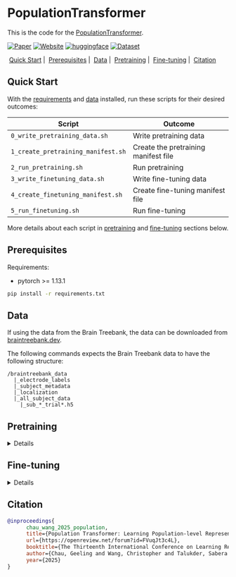 # PopulationTransformer
This is the code for the [PopulationTransformer](https://arxiv.org/abs/2406.03044). 

[![Paper](https://img.shields.io/badge/arXiv-2406.03044-red)](https://arxiv.org/abs/2406.03044)
[![Website](https://img.shields.io/badge/Website-blue)](https://glchau.github.io/population-transformer/)
[![huggingface](https://img.shields.io/badge/%F0%9F%A4%97%20Hugging%20Face-Models-yellow)](https://huggingface.co/PopulationTransformer/popt_brainbert_stft)
[![Dataset](https://img.shields.io/badge/Dataset-teal)](https://braintreebank.dev/)

<p align="left">
    &nbsp;<a href="#quick-start">Quick Start</a>
    | &nbsp;<a href="#prerequisites">Prerequisites</a>
    | &nbsp;<a href="#data">Data</a>
    | &nbsp;<a href="#pretraining">Pretraining</a>
    | &nbsp;<a href="#fine-tuning">Fine-tuning</a>
    | &nbsp;<a href="#citation">Citation</a>
</p>

## Quick Start
With the [requirements](#prerequisites) and [data](#data) installed, run these scripts for their desired outcomes: 

| Script    | Outcome |
| -------- | ------- |
| `0_write_pretraining_data.sh`  | Write pretraining data |
| `1_create_pretraining_manifest.sh` | Create the pretraining manifest file |
| `2_run_pretraining.sh`    | Run pretraining |
| `3_write_finetuning_data.sh`    | Write fine-tuning data |
| `4_create_finetuning_manifest.sh`    | Create fine-tuning manifest file |
| `5_run_finetuning.sh`    | Run fine-tuning |

More details about each script in [pretraining](#pretraining) and [fine-tuning](#fine-tuning) sections below. 

## Prerequisites
Requirements:
- pytorch >= 1.13.1
```bash
pip install -r requirements.txt
```

## Data
If using the data from the Brain Treebank, the data can be downloaded from [braintreebank.dev](https://braintreebank.dev).

The following commands expects the Brain Treebank data to have the following structure:
```
/braintreebank_data
  |_electrode_labels
  |_subject_metadata
  |_localization
  |_all_subject_data
    |_sub_*_trial*.h5
```

## Pretraining
<details>
  <summary>Details</summary>
  
The below commands assume that you will be using the PopulationTransformer in conjunction with BrainBERT. 
If you are, you will need to download the [BrainBERT](https://github.com/czlwang/BrainBERT) weights.

First, we write the BrainBERT features for pre-training. This command takes a list of brain recordings (see below) and creates a training dataset from their BrainBERT representations:
```bash
REPO_DIR="/path/to/PopulationTransformer"
BRAINTREEBANK_DIR="/path/to/braintreebank_data"

python3 -m data.write_nsp_pretraining_data \
+preprocessor=multi_elec_spec_pretrained \
++preprocessor.upstream_ckpt=${REPO_DIR}/pretrained_weights/stft_large_pretrained.pth \
+data_prep=pretrain_multi_subj_multi_chan_template \
++data_prep.task_name=nsp_pretraining \
++data_prep.brain_runs=${REPO_DIR}/trial_selections/pretrain_split_trials.json \
++data_prep.electrodes=${REPO_DIR}/electrode_selections/clean_laplacian.json \
++data_prep.output_directory=${REPO_DIR}/saved_examples/cr_pretrain_examples \
+data=pretraining_subject_data_template \
++data.cached_transcript_aligns=${REPO_DIR}/semantics/saved_aligns \
++data.cached_data_array=${REPO_DIR}/cached_data_arrays/ \
++data.raw_brain_data_dir=${BRAINTREEBANK_DIR}  
```
Salient arguments:
- Input:
    - `preprocessor.upstream_ckpt` is the path to the BrainBERT weights
    - `preprocessor.brain_runs` is the path to a json file of the following format: `{<sub_name>: [trial_name]}`. This specifies the brain recording files that will be used.
    - `data_prep.electrodes` is the path to a json file of the following format `{<sub_name>: [electrode_name]}`. Similar to the above, this specifies which channels will be used.
    - `data.raw_brain_data_dir` is the path to the root of the Brain Treebank data (see the Data section above)
- Output:
    - `data_prep.output_directory` is the path where the output will be written
    - `data.cached_data_array` is the path to an (optional) cache where intermediate outputs can be written for faster processing 

Next, we need to create a manifest for all the training examples we've just created. 
```bash
REPO_DIR="/path/to/PopulationTransformer"

python3 -m data.make_pretrain_replace_manifest +data_prep=combine_nsp_datasets \
++data_prep.source_dir=${REPO_DIR}/saved_examples/cr_pretrain_examples \
++data_prep.output_dir=${REPO_DIR}/saved_examples/nsp_replace_task-0_5s \
++data_prep.task="nsp_negative_any"
```
Salient arguments:
- Input:
    - `data_prep.source_dir` should match `data_prep.output_dir` from above.
- Output:
    - `data_prep.output_dir` is the path where the output will be written.

Now, we can run the pretraining
```bash
REPO_DIR="/path/to/PopulationTransformer"

python3 run_train.py \
+exp=multi_elec_pretrain \
++exp.runner.device=cuda \
+data=nsp_replace_only_pretrain \
++data.data_path=${REPO_DIR}/saved_examples/nsp_replace_task-0_5s \
++data.saved_data_split=${REPO_DIR}/saved_data_splits/pretrain_split \
++data.test_data_cfg.name=nsp_replace_only_deterministic \
++data.test_data_cfg.data_path=${REPO_DIR}/saved_examples/nsp_replace_task-0_5s \
+model=pt_custom_model \
+task=nsp_replace_only_pretrain \
+criterion=nsp_replace_only_pretrain \
+preprocessor=empty_preprocessor
```
Salient arguments:
- Input:
    - `data.data_path` should match the `data_prep.output_dir` from the manifest creation step above.
- Output: 
    - The final weights will be saved in an automatically created directory under `outputs`.
</details>


## Fine-tuning
<details>
  <summary>Details</summary>
  
Now, let's write the BrainBERT features for a finetuning task. For this example, let's decode volume (rms) from one electrode over the course of one trial.
```bash
REPO_DIR="/path/to/PopulationTransformer"
BRAINTREEBANK_DIR="/path/to/braintreebank_data"

python3 -m data.write_multi_subject_multi_channel \
+data_prep=pretrain_multi_subj_multi_chan_template \
++data_prep.task_name=rms \
++data_prep.brain_runs=${REPO_DIR}/trial_selections/test_trials.json \
++data_prep.electrodes=${REPO_DIR}/electrode_selections/clean_laplacian.json \
++data_prep.output_directory=${REPO_DIR}/saved_examples/all_test_rms \
+preprocessor=multi_elec_spec_pretrained \
++preprocessor.upstream_ckpt=${REPO_DIR}/pretrained_weights/stft_large_pretrained.pth \
+data=subject_data_template \
++data.cached_transcript_aligns=${REPO_DIR}/semantics/saved_aligns \
++data.cached_data_array=${REPO_DIR}/cached_data_arrays/ \
++data.raw_brain_data_dir=${BRAINTREEBANK_DIR}/ \
++data.movie_transcripts_dir=${BRAINTREEBANK_DIR}/transcripts
```
- Inputs:
    - `data_prep.electrodes` and `data_prep.brain_runs` as in Pretraining, these files specify the trials and channels that will be used to create the dataset.
- Outputs:
    - `data_prep.output_directory` is the path to where the BrainBERT embeddings will be written.


Let's write the manifest for this decoding task.
```bash
REPO_DIR="/path/to/PopulationTransformer"

SUBJECT=sub_1; TASK=rms; python3 -m data.make_subject_specific_manifest \
+data_prep=subject_specific_manifest \
++data_prep.data_path=${REPO_DIR}/saved_examples/all_test_${TASK} \
++data_prep.subj=${SUBJECT} \
++data_prep.out_path=${REPO_DIR}/saved_examples/${SUBJECT}_${TASK}_cr
```
- Inputs:
    - `data_prep.data_path` should match the `output_directory` given above

Now, we are ready to run the finetuning. You an either fine-tune a model that you have pre-trained yourself, or use a model from [our huggingface repo](https://huggingface.co/PopulationTransformer).
```bash
REPO_DIR="/path/to/PopulationTransformer"


SUBJECT=sub_1; TASK=rms; N=1; NAME=popt_brainbert_stft; WEIGHTS=pretrained_popt_brainbert_stft; 
python3 run_train.py \
+exp=multi_elec_feature_extract \
++exp.runner.results_dir=${REPO_DIR}/outputs/${SUBJECT}_${TASK}_top${N}_${NAME} \
++exp.runner.save_checkpoints=False \
++model.frozen_upstream=False \
+task=pt_feature_extract_coords \
+criterion=pt_feature_extract_coords_criterion \
+preprocessor=empty_preprocessor \
+data=pt_supervised_task_coords \
++data.data_path=${REPO_DIR}/saved_examples/${SUBJECT}_${TASK}_cr \
++data.saved_data_split=${REPO_DIR}/saved_data_splits/${SUBJECT}_${TASK}_fine_tuning \
++data.sub_sample_electrodes=${REPO_DIR}/electrode_selections/debug_electrodes.json \
+model=pt_downstream_model \
++model.upstream_path=${REPO_DIR}/pretrained_weights/${WEIGHTS}.pth 
```
- Inputs:
    - `data.data_path` should match the `out_path` of the manifest creation step above.
    - `model.upstream_path` should be a path to the weights from pretraining --- either from the steps above, or from [the huggingface repo](https://huggingface.co/PopulationTransformer).
    - `data.saved_data_split` is a path to where the indices for train/val/test splits will be written. You can use this to ensure that splits are consistent between runs.
- Outputs:
    - `exp.runner.results_dir` will contain performance metrics (f1, ROC-AUC) on the test set.
</details>

## Citation
```bibtex
@inproceedings{
      chau_wang_2025_population,
      title={Population Transformer: Learning Population-level Representations of Neural Activity},
      url={https://openreview.net/forum?id=FVuqJt3c4L},
      booktitle={The Thirteenth International Conference on Learning Representations},
      author={Chau, Geeling and Wang, Christopher and Talukder, Sabera J and Subramaniam, Vighnesh and Soedarmadji, Saraswati and Yue, Yisong and Katz, Boris and Barbu, Andrei},
      year={2025}
}
```
